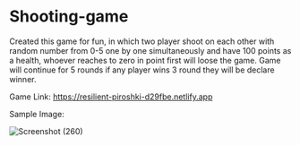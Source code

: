 # Shooting-game
Created this game for fun, in which two player shoot on each other with random number from 0-5 one by one simultaneously and have 100 points as a health, whoever reaches to zero in point first will loose the game. Game will continue for 5 rounds if any player wins 3 round they will be declare winner.

Game Link: https://resilient-piroshki-d29fbe.netlify.app

Sample Image:

![Screenshot (260)](https://user-images.githubusercontent.com/54110961/178655597-7630cdc8-aa77-42db-8221-eb24238cd0b7.png)
